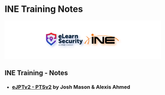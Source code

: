 # INE Training Notes

![elearnsecurity.com - © eLearnSecurity | ine.com - © INE](.gitbook/assets/elearninginecovermid.png)

## INE Training - Notes

- ### [eJPTv2 - PTSv2](ejpt/README.md) by Josh Mason & Alexis Ahmed
